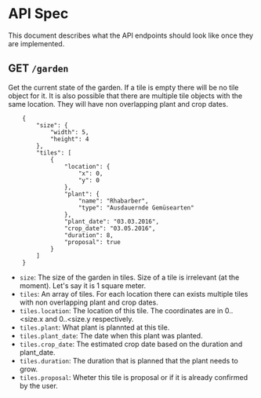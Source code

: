 # API Spec

This document describes what the API endpoints should look like once they are implemented. 

## GET `/garden` 

Get the current state of the garden. If a tile is empty there will be no tile object for it. It is also possible that there are multiple tile objects with the same location. They will have non overlapping plant and crop dates. 

        {
            "size": {
                "width": 5, 
                "height": 4
            }, 
            "tiles": [
                {
                    "location": {
                        "x": 0, 
                        "y": 0
                    }, 
                    "plant": {
                        "name": "Rhabarber",
                        "type": "Ausdauernde Gemüsearten"
                    },
                    "plant_date": "03.03.2016",
                    "crop_date": "03.05.2016",
                    "duration": 8,
                    "proposal": true
                }
            ]
        }

- `size`: The size of the garden in tiles. Size of a tile is irrelevant (at the moment). Let's say it is 1 square meter. 
- `tiles`: An array of tiles. For each location there can exists multiple tiles with non overlapping plant and crop dates. 
- `tiles.location`: The location of this tile. The coordinates are in 0..<size.x and 0..<size.y respectively. 
- `tiles.plant`: What plant is plannted at this tile. 
- `tiles.plant_date`: The date when this plant was planted.
- `tiles.crop_date`: The estimated crop date based on the duration and plant_date. 
- `tiles.duration`: The duration that is planned that the plant needs to grow. 
- `tiles.proposal`: Wheter this tile is proposal or if it is already confirmed by the user. 
